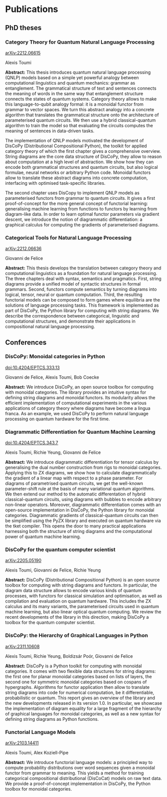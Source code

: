 # Publications

## PhD theses

### Category Theory for Quantum Natural Language Processing

[<arXiv:2212.06615>](https://arxiv.org/abs/2212.06615)

Alexis Toumi

**Abstract:**
This thesis introduces quantum natural language processing (QNLP) models based on a simple yet powerful analogy between computational linguistics and quantum mechanics: grammar as entanglement. The grammatical structure of text and sentences connects the meaning of words in the same way that entanglement structure connects the states of quantum systems. Category theory allows to make this language-to-qubit analogy formal: it is a monoidal functor from grammar to vector spaces. We turn this abstract analogy into a concrete algorithm that translates the grammatical structure onto the architecture of parameterised quantum circuits. We then use a hybrid classical-quantum algorithm to train the model so that evaluating the circuits computes the meaning of sentences in data-driven tasks.

The implementation of QNLP models motivated the development of DisCoPy (Distributional Compositional Python), the toolkit for applied category theory of which the first chapter gives a comprehensive overview. String diagrams are the core data structure of DisCoPy, they allow to reason about computation at a high level of abstraction. We show how they can encode both grammatical structures and quantum circuits, but also logical formulae, neural networks or arbitrary Python code. Monoidal functors allow to translate these abstract diagrams into concrete computation, interfacing with optimised task-specific libraries.

The second chapter uses DisCopy to implement QNLP models as parameterised functors from grammar to quantum circuits. It gives a first proof-of-concept for the more general concept of functorial learning: generalising machine learning from functions to functors by learning from diagram-like data. In order to learn optimal functor parameters via gradient descent, we introduce the notion of diagrammatic differentiation: a graphical calculus for computing the gradients of parameterised diagrams.

### Categorical Tools for Natural Language Processing

[<arXiv:2212.06636>](https://arxiv.org/abs/2212.06636)

Giovanni de Felice

**Abstract:**
This thesis develops the translation between category theory and computational linguistics as a foundation for natural language processing. The three chapters deal with syntax, semantics and pragmatics. First, string diagrams provide a unified model of syntactic structures in formal grammars. Second, functors compute semantics by turning diagrams into logical, tensor, neural or quantum computation. Third, the resulting functorial models can be composed to form games where equilibria are the solutions of language processing tasks. This framework is implemented as part of DisCoPy, the Python library for computing with string diagrams. We describe the correspondence between categorical, linguistic and computational structures, and demonstrate their applications in compositional natural language processing.

## Conferences

### DisCoPy: Monoidal categories in Python

<doi:10.4204/EPTCS.333.13>

Giovanni de Felice, Alexis Toumi, Bob Coecke

**Abstract:**
We introduce DisCoPy, an open source toolbox for computing with monoidal categories. The library provides an intuitive syntax for defining string diagrams and monoidal functors. Its modularity allows the efficient implementation of computational experiments in the various applications of category theory where diagrams have become a lingua franca. As an example, we used DisCoPy to perform natural language processing on quantum hardware for the first time.

### Diagrammatic Differentiation for Quantum Machine Learning

<doi:10.4204/EPTCS.343.7>

Alexis Toumi, Richie Yeung, Giovanni de Felice

**Abstract:**
We introduce diagrammatic differentiation for tensor calculus by generalising the dual number construction from rigs to monoidal categories. Applying this to ZX diagrams, we show how to calculate diagrammatically the gradient of a linear map with respect to a phase parameter. For diagrams of parametrised quantum circuits, we get the well-known parameter-shift rule at the basis of many variational quantum algorithms. We then extend our method to the automatic differentation of hybrid classical-quantum circuits, using diagrams with bubbles to encode arbitrary non-linear operators. Moreover, diagrammatic differentiation comes with an open-source implementation in DisCoPy, the Python library for monoidal categories. Diagrammatic gradients of classical-quantum circuits can then be simplified using the PyZX library and executed on quantum hardware via the tket compiler. This opens the door to many practical applications harnessing both the structure of string diagrams and the computational power of quantum machine learning.

### DisCoPy for the quantum computer scientist

[<arXiv:2205.05190>](https://arxiv.org/abs/2205.05190)

Alexis Toumi, Giovanni de Felice, Richie Yeung

**Abstract:**
DisCoPy (Distributional Compositional Python) is an open source toolbox for computing with string diagrams and functors. In particular, the diagram data structure allows to encode various kinds of quantum processes, with functors for classical simulation and optimisation, as well as compilation and evaluation on quantum hardware. This includes the ZX calculus and its many variants, the parameterised circuits used in quantum machine learning, but also linear optical quantum computing. We review the recent developments of the library in this direction, making DisCoPy a toolbox for the quantum computer scientist.

### DisCoPy: the Hierarchy of Graphical Languages in Python

[<arXiv:2311.10608>](https://arxiv.org/abs/2311.10608)

Alexis Toumi, Richie Yeung, Boldizsár Poór, Giovanni de Felice

**Abstract:**
DisCoPy is a Python toolkit for computing with monoidal categories. It comes with two flexible data structures for string diagrams: the first one for planar monoidal categories based on lists of layers, the second one for symmetric monoidal categories based on cospans of hypergraphs. Algorithms for functor application then allow to translate string diagrams into code for numerical computation, be it differentiable, probabilistic or quantum. This report gives an overview of the library and the new developments released in its version 1.0. In particular, we showcase the implementation of diagram equality for a large fragment of the hierarchy of graphical languages for monoidal categories, as well as a new syntax for defining string diagrams as Python functions.

### Functorial Language Models

[<arXiv:2103.14411>](https://arxiv.org/abs/2103.14411)

Alexis Toumi, Alex Koziell-Pipe

**Abstract:** We introduce functorial language models: a principled way to compute probability distributions over word sequences given a monoidal functor from grammar to meaning. This yields a method for training categorical compositional distributional (DisCoCat) models on raw text data. We provide a proof-of-concept implementation in DisCoPy, the Python toolbox for monoidal categories.
